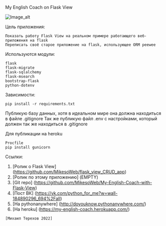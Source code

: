 My English Coach on Flask View

![Image_alt](https://sun1.userapi.com/sun1-23/s/v1/ig2/KNHIgxcorRJxnGcSG2fk-JpuEhc97DYxnB9TycC2ILZukM6nnK1GVtAzIcn6zy0mEB233GKME69R-Wsi5Kws5D5D.jpg?size=1280x690&quality=96&type=album)


Цель приложения:

    Показать работу Flask View на реальном примере работающего веб-приложения на flask
    Переписать своё старое приложение на flask, использующее ORM peewee


Используются модули:

    flask
    flask-migrate
    flask-sqlalchemy
    flask-msearch
    bootstrap-flask
    python-dotenv


Зависимости:

    pip install -r requirements.txt

Публикую базу данных, хотя в идеальном мире она должна находиться в файле .gitignore
Так же публикую файл .env с настройками, который должен так же находиться в .gitignore


Для публикации на heroku

    Procfile
    pip install gunicorn

Ссылки:

   1. [Ролик о Flask View] (https://github.com/MikesoWeb/flask_view_CRUD_app)
   2. [Ролик по этому приложению] (EMPTY)
   3. [Git repo] (https://github.com/MikesoWeb/My-English-Coach-with-Flask-View)
   4. [Пост ВК] (https://vk.com/python_for_me?w=wall-184890296_694%2Fall)
   5. [На pythonanywhere] (http://doyouknow.pythonanywhere.com/)
   6. [На heroku] (https://my-english-coach.herokuapp.com/)



    [Михаил Терехов 2022]  

